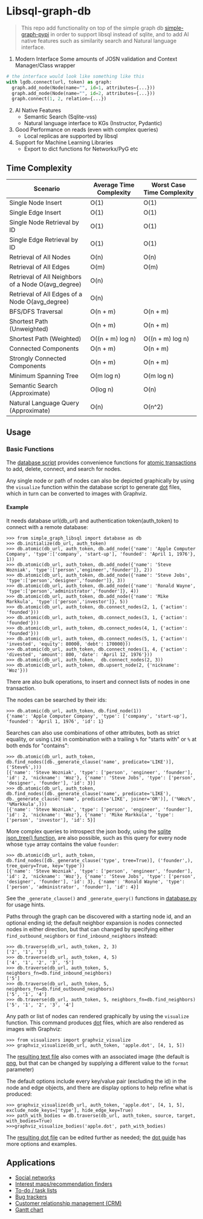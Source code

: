 # Libsql-graph-db

> This repo add functionality on top of the simple graph db [simple-graph-pypi](https://github.com/dpapathanasiou/simple-graph-pypi) in order to support libsql instead of sqlite, and to add AI native features such as similarity search and Natural language interface.

1. Modern Interface
Some amounts of JOSN validation and Context Manager/Class wrapper
  ```py
  # the interface would look like something like this
  with lgdb.connect(url, token) as graph:
    graph.add_node(Node(name="", id=1, attributes={...}))
    graph.add_node(Node(name="", id=2, attributes={...}))
    graph.connect(1, 2, relation={...})
  ```
2. AI Native Features
     - Semantic Search (Sqlite-vss)
     - Natural language interface to KGs (Instructor, Pydantic)
3. Good Performance on reads (even with complex queries)
     - Local replicas are supported by libsql
4. Support for Machine Learning Libraries
     - Export to dict functions for Networkx/PyG etc 

## Time Complexity

| Scenario | Average Time Complexity | Worst Case Time Complexity |
| -------- | ----------------------- | -------------------------- |
| Single Node Insert | O(1) | O(1) |
| Single Edge Insert | O(1) | O(1) |
| Single Node Retrieval by ID | O(1) | O(1) |
| Single Edge Retrieval by ID | O(1) | O(1) |
| Retrieval of All Nodes | O(n) | O(n) |
| Retrieval of All Edges | O(m) | O(m) |
| Retrieval of All Neighbors of a Node	O(avg_degree) | O(n) |
| Retrieval of All Edges of a Node	O(avg_degree) | O(n) | 
| BFS/DFS Traversal | O(n + m) | O(n + m) |
| Shortest Path (Unweighted) | O(n + m) | O(n + m) |
| Shortest Path (Weighted) | O((n + m) log n) | O((n + m) log n) |
| Connected Components | O(n + m) | O(n + m) |
| Strongly Connected Components | O(n + m) | O(n + m) |
| Minimum Spanning Tree | O(m log n) | O(m log n) |
| Semantic Search (Approximate) | O(log n) | O(n) |
| Natural Language Query (Approximate) | O(n) | O(n^2) |

## Usage

### Basic Functions

The [database script](src/simple_graph_libsql/database.py) provides convenience functions for [atomic transactions](https://en.wikipedia.org/wiki/Atomicity_(database_systems)) to add, delete, connect, and search for nodes.


Any single node or path of nodes can also be depicted graphically by using the `visualize` function within the database script to generate [dot](https://graphviz.org/doc/info/lang.html) files, which in turn can be converted to images with Graphviz.

#### Example

It needs database url(db_url) and authentication token(auth_token) to connect with a remote database:

```
>>> from simple_graph_libsql import database as db
>>> db.initialize(db_url, auth_token)
>>> db.atomic(db_url, auth_token, db.add_node({'name': 'Apple Computer Company', 'type':['company', 'start-up'], 'founded': 'April 1, 1976'}, 1))
>>> db.atomic(db_url, auth_token, db.add_node({'name': 'Steve Wozniak', 'type':['person','engineer','founder']}, 2))
>>> db.atomic(db_url, auth_token, db.add_node({'name': 'Steve Jobs', 'type':['person','designer','founder']}, 3))
>>> db.atomic(db_url, auth_token, db.add_node({'name': 'Ronald Wayne', 'type':['person','administrator','founder']}, 4))
>>> db.atomic(db_url, auth_token, db.add_node({'name': 'Mike Markkula', 'type':['person','investor']}, 5))
>>> db.atomic(db_url, auth_token, db.connect_nodes(2, 1, {'action': 'founded'}))
>>> db.atomic(db_url, auth_token, db.connect_nodes(3, 1, {'action': 'founded'}))
>>> db.atomic(db_url, auth_token, db.connect_nodes(4, 1, {'action': 'founded'}))
>>> db.atomic(db_url, auth_token, db.connect_nodes(5, 1, {'action': 'invested', 'equity': 80000, 'debt': 170000}))
>>> db.atomic(db_url, auth_token, db.connect_nodes(1, 4, {'action': 'divested', 'amount': 800, 'date': 'April 12, 1976'}))
>>> db.atomic(db_url, auth_token,  db.connect_nodes(2, 3))
>>> db.atomic(db_url, auth_token, db.upsert_node(2, {'nickname': 'Woz'}))
```

There are also bulk operations, to insert and connect lists of nodes in one transaction.

The nodes can be searched by their ids:

```
>>> db.atomic(db_url, auth_token, db.find_node(1))
{'name': 'Apple Computer Company', 'type': ['company', 'start-up'], 'founded': 'April 1, 1976', 'id': 1}
```

Searches can also use combinations of other attributes, both as strict equality, or using `LIKE` in combination with a trailing `%` for "starts with" or `%` at both ends for "contains":

```
>>> db.atomic(db_url, auth_token, db.find_nodes([db._generate_clause('name', predicate='LIKE')], ('Steve%',)))
[{'name': 'Steve Wozniak', 'type': ['person', 'engineer', 'founder'], 'id': 2, 'nickname': 'Woz'}, {'name': 'Steve Jobs', 'type': ['person', 'designer', 'founder'], 'id': 3}]
>>> db.atomic(db_url, auth_token, db.find_nodes([db._generate_clause('name', predicate='LIKE'), db._generate_clause('name', predicate='LIKE', joiner='OR')], ('%Woz%', '%Markkula',)))
[{'name': 'Steve Wozniak', 'type': ['person', 'engineer', 'founder'], 'id': 2, 'nickname': 'Woz'}, {'name': 'Mike Markkula', 'type': ['person', 'investor'], 'id': 5}]
```

More complex queries to introspect the json body, using the [sqlite json_tree() function](https://www.sqlite.org/json1.html), are also possible, such as this query for every node whose `type` array contains the value `founder`:

```
>>> db.atomic(db_url, auth_token,  db.find_nodes([db._generate_clause('type', tree=True)], ('founder',), tree_query=True, key='type'))
[{'name': 'Steve Wozniak', 'type': ['person', 'engineer', 'founder'], 'id': 2, 'nickname': 'Woz'}, {'name': 'Steve Jobs', 'type': ['person', 'designer', 'founder'], 'id': 3}, {'name': 'Ronald Wayne', 'type': ['person', 'administrator', 'founder'], 'id': 4}]
```

See the `_generate_clause()` and `_generate_query()` functions in [database.py](src/simple_graph_libsql/database.py) for usage hints.

Paths through the graph can be discovered with a starting node id, and an optional ending id; the default neighbor expansion is nodes connected nodes in either direction, but that can changed by specifying either `find_outbound_neighbors` or `find_inbound_neighbors` instead:

```
>>> db.traverse(db_url, auth_token, 2, 3)
['2', '1', '3']
>>> db.traverse(db_url, auth_token, 4, 5)
['4', '1', '2', '3', '5']
>>> db.traverse(db_url, auth_token, 5, neighbors_fn=db.find_inbound_neighbors)
['5']
>>> db.traverse(db_url, auth_token, 5, neighbors_fn=db.find_outbound_neighbors)
['5', '1', '4']
>>> db.traverse(db_url, auth_token, 5, neighbors_fn=db.find_neighbors)
['5', '1', '2', '3', '4']
```

Any path or list of nodes can rendered graphically by using the `visualize` function. This command produces [dot](https://graphviz.org/doc/info/lang.html) files, which are also rendered as images with Graphviz:

```
>>> from visualizers import graphviz_visualize
>>> graphviz_visualize(db_url, auth_token, 'apple.dot', [4, 1, 5])
```

The [resulting text file](tests/fixtures/apple-raw.dot) also comes with an associated image (the default is [png](https://en.wikipedia.org/wiki/Portable_Network_Graphics), but that can be changed by supplying a different value to the `format` parameter)

The default options include every key/value pair (excluding the id) in the node and edge objects, and there are display options to help refine what is produced:

```
>>> graphviz_visualize(db_url, auth_token, 'apple.dot', [4, 1, 5], exclude_node_keys=['type'], hide_edge_key=True)
>>> path_with_bodies = db.traverse(db_url, auth_token, source, target, with_bodies=True) 
>>>graphviz_visualize_bodies('apple.dot', path_with_bodies)
```

The [resulting dot file](tests/fixtures/apple.dot) can be edited further as needed; the [dot guide](https://graphviz.org/pdf/dotguide.pdf) has more options and examples.

## Applications

* [Social networks](https://en.wikipedia.org/wiki/Social_graph)
* [Interest maps/recommendation finders](https://en.wikipedia.org/wiki/Interest_graph)
* [To-do / task lists](https://en.wikipedia.org/wiki/Task_list)
* [Bug trackers](https://en.wikipedia.org/wiki/Open-source_software_development#Bug_trackers_and_task_lists)
* [Customer relationship management (CRM)](https://en.wikipedia.org/wiki/Customer_relationship_management)
* [Gantt chart](https://en.wikipedia.org/wiki/Gantt_chart)
